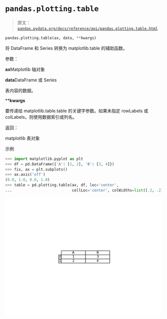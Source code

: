 # `pandas.plotting.table`

> 原文：[`pandas.pydata.org/docs/reference/api/pandas.plotting.table.html`](https://pandas.pydata.org/docs/reference/api/pandas.plotting.table.html)

```py
pandas.plotting.table(ax, data, **kwargs)
```

将 DataFrame 和 Series 转换为 matplotlib.table 的辅助函数。

参数：

**ax**Matplotlib 轴对象

**data**DataFrame 或 Series

表内容的数据。

****kwargs**

要传递给 matplotlib.table.table 的关键字参数。如果未指定 rowLabels 或 colLabels，则使用数据索引或列名。

返回：

matplotlib 表对象

示例

```py
>>> import matplotlib.pyplot as plt
>>> df = pd.DataFrame({'A': [1, 2], 'B': [3, 4]})
>>> fix, ax = plt.subplots()
>>> ax.axis('off')
(0.0, 1.0, 0.0, 1.0)
>>> table = pd.plotting.table(ax, df, loc='center',
...                           cellLoc='center', colWidths=list([.2, .2])) 
```

![../../_images/pandas-plotting-table-1.png](img/53b430b89a99517fdf5e98b3835e7b70.png)
